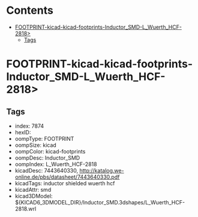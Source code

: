 



Contents
========

* [FOOTPRINT-kicad-kicad-footprints-Inductor_SMD-L_Wuerth_HCF-2818>](#footprint-kicad-kicad-footprints-inductor_smd-l_wuerth_hcf-2818)
	* [Tags](#tags)

# FOOTPRINT-kicad-kicad-footprints-Inductor_SMD-L_Wuerth_HCF-2818>

## Tags

- index: 7874
- hexID: 
- oompType: FOOTPRINT
- oompSize: kicad
- oompColor: kicad-footprints
- oompDesc: Inductor_SMD
- oompIndex: L_Wuerth_HCF-2818
- kicadDesc: 7443640330, http://katalog.we-online.de/pbs/datasheet/7443640330.pdf
- kicadTags: inductor shielded wuerth hcf
- kicadAttr: smd
- kicad3DModel: ${KICAD6_3DMODEL_DIR}/Inductor_SMD.3dshapes/L_Wuerth_HCF-2818.wrl
